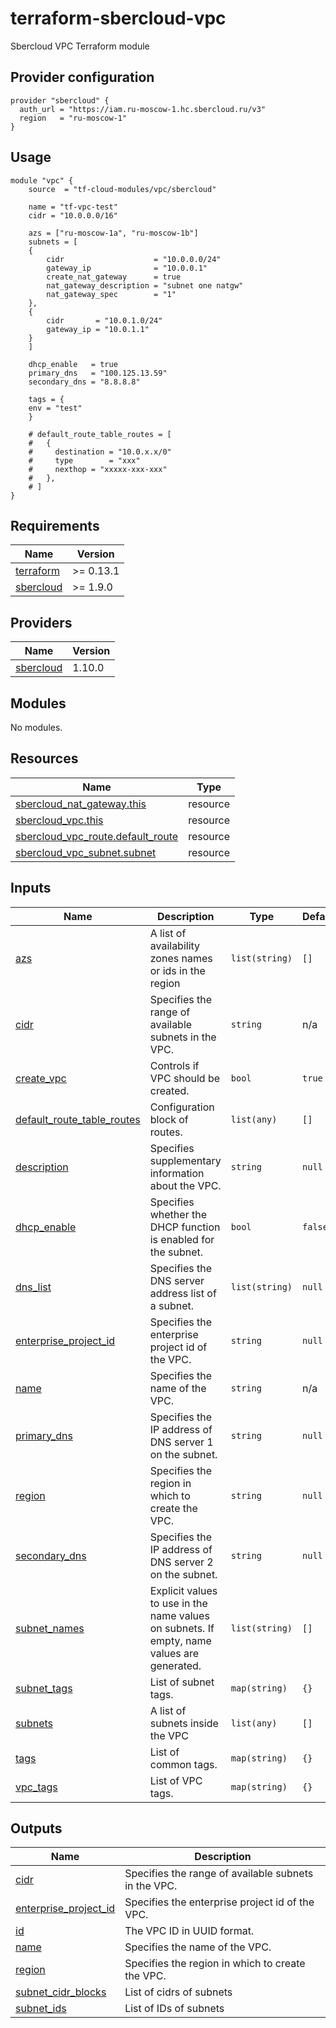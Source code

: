 # terraform-sbercloud-vpc
Sbercloud VPC Terraform module

## Provider configuration
```hcl
provider "sbercloud" {
  auth_url = "https://iam.ru-moscow-1.hc.sbercloud.ru/v3"
  region   = "ru-moscow-1"
}
```

## Usage
```hcl
module "vpc" {
    source  = "tf-cloud-modules/vpc/sbercloud"

    name = "tf-vpc-test"
    cidr = "10.0.0.0/16"

    azs = ["ru-moscow-1a", "ru-moscow-1b"]
    subnets = [
    {
        cidr                    = "10.0.0.0/24"
        gateway_ip              = "10.0.0.1"
        create_nat_gateway      = true
        nat_gateway_description = "subnet one natgw"
        nat_gateway_spec        = "1"
    },
    {
        cidr       = "10.0.1.0/24"
        gateway_ip = "10.0.1.1"
    }
    ]

    dhcp_enable   = true
    primary_dns   = "100.125.13.59"
    secondary_dns = "8.8.8.8"

    tags = {
    env = "test"
    }

    # default_route_table_routes = [
    #   {
    #     destination = "10.0.x.x/0"
    #     type        = "xxx"
    #     nexthop = "xxxxx-xxx-xxx"
    #   },
    # ]
}
```
<!-- BEGIN_TF_DOCS -->
## Requirements

| Name | Version |
|------|---------|
| <a name="requirement_terraform"></a> [terraform](#requirement\_terraform) | >= 0.13.1 |
| <a name="requirement_sbercloud"></a> [sbercloud](#requirement\_sbercloud) | >= 1.9.0 |

## Providers

| Name | Version |
|------|---------|
| <a name="provider_sbercloud"></a> [sbercloud](#provider\_sbercloud) | 1.10.0 |

## Modules

No modules.

## Resources

| Name | Type |
|------|------|
| [sbercloud_nat_gateway.this](https://registry.terraform.io/providers/sbercloud-terraform/sbercloud/latest/docs/resources/nat_gateway) | resource |
| [sbercloud_vpc.this](https://registry.terraform.io/providers/sbercloud-terraform/sbercloud/latest/docs/resources/vpc) | resource |
| [sbercloud_vpc_route.default_route](https://registry.terraform.io/providers/sbercloud-terraform/sbercloud/latest/docs/resources/vpc_route) | resource |
| [sbercloud_vpc_subnet.subnet](https://registry.terraform.io/providers/sbercloud-terraform/sbercloud/latest/docs/resources/vpc_subnet) | resource |

## Inputs

| Name | Description | Type | Default | Required |
|------|-------------|------|---------|:--------:|
| <a name="input_azs"></a> [azs](#input\_azs) | A list of availability zones names or ids in the region | `list(string)` | `[]` | no |
| <a name="input_cidr"></a> [cidr](#input\_cidr) | Specifies the range of available subnets in the VPC. | `string` | n/a | yes |
| <a name="input_create_vpc"></a> [create\_vpc](#input\_create\_vpc) | Controls if VPC should be created. | `bool` | `true` | no |
| <a name="input_default_route_table_routes"></a> [default\_route\_table\_routes](#input\_default\_route\_table\_routes) | Configuration block of routes. | `list(any)` | `[]` | no |
| <a name="input_description"></a> [description](#input\_description) | Specifies supplementary information about the VPC. | `string` | `null` | no |
| <a name="input_dhcp_enable"></a> [dhcp\_enable](#input\_dhcp\_enable) | Specifies whether the DHCP function is enabled for the subnet. | `bool` | `false` | no |
| <a name="input_dns_list"></a> [dns\_list](#input\_dns\_list) | Specifies the DNS server address list of a subnet. | `list(string)` | `null` | no |
| <a name="input_enterprise_project_id"></a> [enterprise\_project\_id](#input\_enterprise\_project\_id) | Specifies the enterprise project id of the VPC. | `string` | `null` | no |
| <a name="input_name"></a> [name](#input\_name) | Specifies the name of the VPC. | `string` | n/a | yes |
| <a name="input_primary_dns"></a> [primary\_dns](#input\_primary\_dns) | Specifies the IP address of DNS server 1 on the subnet. | `string` | `null` | no |
| <a name="input_region"></a> [region](#input\_region) | Specifies the region in which to create the VPC. | `string` | `null` | no |
| <a name="input_secondary_dns"></a> [secondary\_dns](#input\_secondary\_dns) | Specifies the IP address of DNS server 2 on the subnet. | `string` | `null` | no |
| <a name="input_subnet_names"></a> [subnet\_names](#input\_subnet\_names) | Explicit values to use in the name values on subnets. If empty, name values are generated. | `list(string)` | `[]` | no |
| <a name="input_subnet_tags"></a> [subnet\_tags](#input\_subnet\_tags) | List of subnet tags. | `map(string)` | `{}` | no |
| <a name="input_subnets"></a> [subnets](#input\_subnets) | A list of subnets inside the VPC | `list(any)` | `[]` | no |
| <a name="input_tags"></a> [tags](#input\_tags) | List of common tags. | `map(string)` | `{}` | no |
| <a name="input_vpc_tags"></a> [vpc\_tags](#input\_vpc\_tags) | List of VPC tags. | `map(string)` | `{}` | no |

## Outputs

| Name | Description |
|------|-------------|
| <a name="output_cidr"></a> [cidr](#output\_cidr) | Specifies the range of available subnets in the VPC. |
| <a name="output_enterprise_project_id"></a> [enterprise\_project\_id](#output\_enterprise\_project\_id) | Specifies the enterprise project id of the VPC. |
| <a name="output_id"></a> [id](#output\_id) | The VPC ID in UUID format. |
| <a name="output_name"></a> [name](#output\_name) | Specifies the name of the VPC. |
| <a name="output_region"></a> [region](#output\_region) | Specifies the region in which to create the VPC. |
| <a name="output_subnet_cidr_blocks"></a> [subnet\_cidr\_blocks](#output\_subnet\_cidr\_blocks) | List of cidrs of subnets |
| <a name="output_subnet_ids"></a> [subnet\_ids](#output\_subnet\_ids) | List of IDs of subnets |
<!-- END_TF_DOCS -->